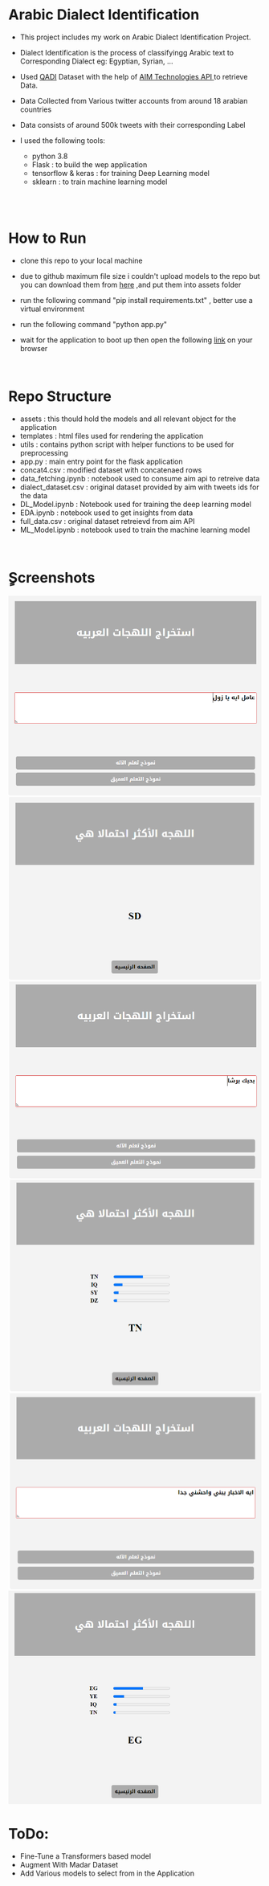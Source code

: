# Arabic Dialect Identification 

- This project includes my work on Arabic Dialect Identification Project.

- Dialect Identification is the process of classifyingg Arabic text to Corresponding Dialect eg: Egyptian, Syrian, ...

- Used  [QADI](https://www.kooora.com/) Dataset with the help of [AIM Technologies API ](https://www.kooora.com/) to retrieve Data.

- Data Collected from Various twitter accounts from around 18 arabian countries

- Data consists of around 500k tweets with their corresponding Label

- I used the following tools:
    - python 3.8
    - Flask : to build the wep application
    - tensorflow & keras : for training Deep Learning model
    - sklearn : to train machine learning model

<br><br>

# How to Run

- clone this repo to your local machine
- due to github maximum file size i couldn't upload models to the repo but you can download them from [here](https://drive.google.com/drive/folders/1hi4qeTFQbjLxOgwyz4U1zz9WARLrCGKD?usp=sharing) ,and put them into assets folder
- run the following command "pip install requirements.txt" , better use a virtual environment

- run the following command "python app.py"
- wait for the application to boot up then open the following [link](http://127.0.0.1:8888/) on your browser 



<br>

# Repo Structure

- assets : this thould hold the models and all relevant object for the application
- templates : html files used for rendering the application
- utils : contains python script with helper functions to be used for preprocessing
- app.py : main entry point for the flask application
- concat4.csv : modified dataset with concatenaed rows
- data_fetching.ipynb : notebook used to consume aim api to retreive data
- dialect_dataset.csv : original dataset provided by aim with tweets ids for the data
- DL_Model.ipynb : Notebook used for training the deep learning model
- EDA.ipynb : notebook used to get insights from data
- full_data.csv : original dataset retreievd from aim API
- ML_Model.ipynb : notebook used to train the machine learning model

<br>

# ٍScreenshots 
![alt text](https://github.com/msaoudallah/Arabic-Dialect-Identification/blob/master/images/1.PNG)
<br>
![alt text](https://github.com/msaoudallah/Arabic-Dialect-Identification/blob/master/images/2.PNG)
<br>
![alt text](https://github.com/msaoudallah/Arabic-Dialect-Identification/blob/master/images/3.PNG)
<br>
![alt text](https://github.com/msaoudallah/Arabic-Dialect-Identification/blob/master/images/4.PNG)
<br>
![alt text](https://github.com/msaoudallah/Arabic-Dialect-Identification/blob/master/images/5.PNG)
<br>
![alt text](https://github.com/msaoudallah/Arabic-Dialect-Identification/blob/master/images/6.PNG)
<br>


# ToDo:
- Fine-Tune a Transformers based model
- Augment With Madar Dataset
- Add Various models to select from in the Application